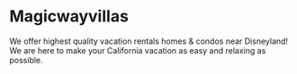 # Magicwayvillas
We offer highest quality vacation rentals homes &amp; condos near Disneyland! We are here to make your California vacation as easy and relaxing as possible.
